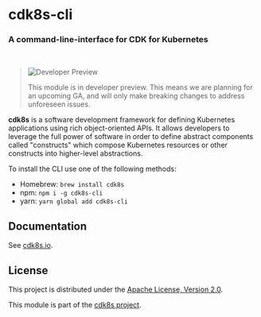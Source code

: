# cdk8s-cli

### A command-line-interface for CDK for Kubernetes

<br>

> ![Developer Preview](https://img.shields.io/badge/developer--preview-informational.svg?style=for-the-badge)
>
> This module is in developer preview. This means we are planning for an upcoming GA, and will only make breaking changes to address unforeseen issues.

**cdk8s** is a software development framework for defining Kubernetes
applications using rich object-oriented APIs. It allows developers to leverage
the full power of software in order to define abstract components called
"constructs" which compose Kubernetes resources or other constructs into
higher-level abstractions.

To install the CLI use one of the following methods:

* Homebrew: `brew install cdk8s`
* npm: `npm i -g cdk8s-cli`
* yarn: `yarn global add cdk8s-cli`

## Documentation

See [cdk8s.io](https://cdk8s.io).

## License

This project is distributed under the [Apache License, Version 2.0](./LICENSE).

This module is part of the [cdk8s project](https://github.com/awslabs/cdk8s).
